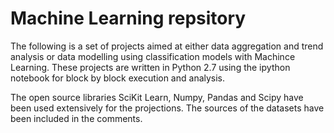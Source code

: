 # Machine Learning repsitory

The following is a set of projects aimed at either data aggregation and trend analysis or data modelling using classification
models with Machince Learning. These projects are written in Python 2.7 using the ipython notebook for block by block execution
and analysis. 

The open source libraries SciKit Learn, Numpy, Pandas and Scipy have been used extensively for the projections. The sources of
the datasets have been included in the comments.
